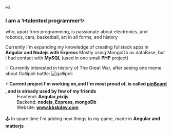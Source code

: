 Hi<b><h3>I am a ✨talented programmer✨</h3></b> who, apart from programming, is passionate about electronics, and robotics, cars, basketball, art in all forms, and history

Currently I'm expanding my knowledge of creating fullstack apps in <b>Angular and Nodejs with Express</b>
Mostly using MongoDb as dataBase, but I had contact with <b>MySQL</b> (used in one small <b>PHP</b> project)

💡 Currently interested in history of The Great War, after seeing one meme about Gallipoli battle:
![gallipoli](https://user-images.githubusercontent.com/96724682/223203020-20768c57-e799-428b-96bf-0934a5594288.jpg)

⚡<b> Current project I'm working on,and I'm most proud of, is called</h4> [pinBoard](http://pages.kbskdev.com) , and is already used by few of my friends</b>
<br />&nbsp;&nbsp;&nbsp;&nbsp;&nbsp;&nbsp;&nbsp;&nbsp;&nbsp;Frontend: <b>Angular,pixijs</b>
<br />&nbsp;&nbsp;&nbsp;&nbsp;&nbsp;&nbsp;&nbsp;&nbsp;&nbsp;Backend: <b>nodejs, Express, mongoDb</b>
<br />&nbsp;&nbsp;&nbsp;&nbsp;&nbsp;&nbsp;&nbsp;&nbsp;&nbsp;Website: <b>www.kbskdev.com</b>
<br /><br />🕹️ In spare time I'm adding new things to my game, made in <b>Angular and matterjs</b>
